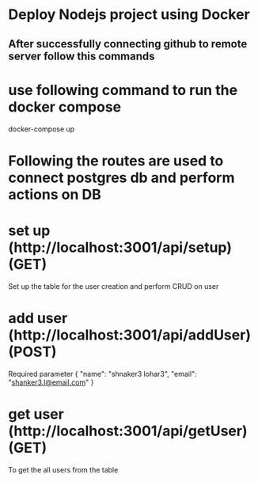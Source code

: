 # Deploy Nodejs project using Docker

## After successfully connecting github to remote server follow this commands

# use following command to run the docker compose 
docker-compose up

# Following the routes are used to connect postgres db and perform actions on DB

# set up (http://localhost:3001/api/setup) (GET)
Set up the table for the user creation and perform CRUD on user

# add user (http://localhost:3001/api/addUser) (POST)
Required parameter 
{
    "name": "shnaker3 lohar3",
    "email": "shanker3.l@email.com"
}

# get user (http://localhost:3001/api/getUser) (GET)
To get the all users from the table
